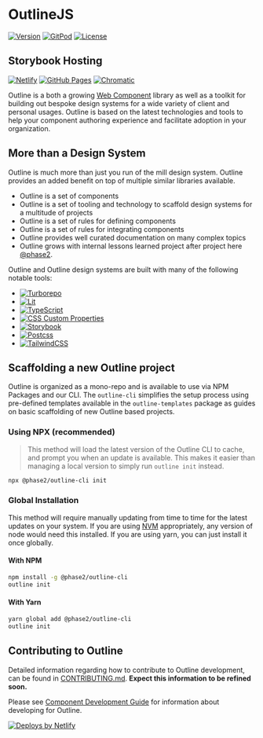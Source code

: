 
# OutlineJS

[![Version](https://img.shields.io/npm/v/@phase2/outline-core.svg)](https://npmjs.org/package/@phase2/outline-core)
[![GitPod](https://img.shields.io/badge/gitpod-development-lightgray?logo=gitpod&logoColor=ffffff&style=flat)](https://gitpod.io/#https://github.com/phase2/outline)
[![License](https://img.shields.io/npm/l/@phase2/outline-cli.svg)](https://github.com/phase2/outline/blob/next/package.json)

## Storybook Hosting

[![Netlify](https://img.shields.io/badge/netlify-outlinejs.style-success?logo=netlify&logoColor=ffffff&style=flat)](https://outlinejs.style/)
[![GitHub Pages](https://img.shields.io/badge/pages-outline.phase2tech.com-success?logo=github&logoColor=ffffff&style=flat)](https://outline.phase2tech.com/)
[![Chromatic](https://img.shields.io/badge/chromatic-next-success?logo=storybook&logoColor=ffffff&style=flat)](https://next--636082675ab89919e6bcfd40.chromatic.com/)

Outline is a both a growing [Web Component](https://developer.mozilla.org/en-US/docs/Web/Web_Components) library as well as a toolkit for building out bespoke design systems for a wide variety of client and personal usages. Outline is based on the latest technologies and tools to help your component authoring experience and facilitate adoption in your organization.

## More than a Design System

Outline is much more than just you run of the mill design system. Outline provides an added benefit on top of multiple similar libraries available.

* Outline is a set of components
* Outline is a set of tooling and technology to scaffold design systems for a multitude of projects
* Outline is a set of rules for defining components
* Outline is a set of rules for integrating components
* Outline provides well curated documentation on many complex topics
* Outline grows with internal lessons learned project after project here [@phase2](https://github.com/phase2).

Outline and Outline design systems are built with many of the following notable tools:

* [![Turborepo](https://img.shields.io/badge/turborepo-v1.6.0-blue?logo=turborepo&logoColor=ffffff&style=flat)](https://lit.dev/)
* [![Lit](https://img.shields.io/badge/lit-v2-blue?logo=lit&logoColor=ffffff&style=flat)](https://lit.dev/)
* [![TypeScript](https://img.shields.io/badge/typescript-v4.8.4-blue?logo=typescript&logoColor=ffffff&style=flat)](https://www.typescriptlang.org/)
* [![CSS Custom Properties](https://img.shields.io/badge/CSS_Custom_Properties-Level_1-blue?logo=css3&logoColor=ffffff&style=flat)](https://www.w3.org/TR/css-variables-1/)
* [![Storybook](https://img.shields.io/badge/Storybook-v7-blue?logo=storybook&logoColor=ffffff&style=flat)](https://www.w3.org/TR/css-variables-1/)
* [![Postcss](https://img.shields.io/badge/PostCSS-v8-blue?logo=postcss&logoColor=ffffff&style=flat)](https://postcss.org/)
* [![TailwindCSS](https://img.shields.io/badge/TailwindCSS-v3-blue?logo=tailwindcss&logoColor=ffffff&style=flat)](https://postcss.org/)

## Scaffolding a new Outline project

Outline is organized as a mono-repo and is available to use via NPM Packages and our CLI. The `outline-cli` simplifies the setup process using pre-defined templates available in the `outline-templates` package as guides on basic scaffolding of new Outline based projects.

### Using NPX (recommended)

> This method will load the latest version of the Outline CLI to cache, and prompt you when an update is available. This makes it easier than managing a local version to simply run `outline init` instead.

```bash
npx @phase2/outline-cli init
```


### Global Installation

This method will require manually updating from time to time for the latest updates on your system. If you are using [NVM](https://github.com/nvm-sh/nvm) appropriately, any version of node would need this installed. If you are using yarn, you can just install it once globally.

#### With NPM

```bash
npm install -g @phase2/outline-cli
outline init
```

#### With Yarn

```bash
yarn global add @phase2/outline-cli
outline init
```

## Contributing to Outline

Detailed information regarding how to contribute to Outline development, can be found in [CONTRIBUTING.md](./CONTRIBUTING.md). **Expect this information to be refined soon.**

Please see [Component Development Guide](.packages/outline-docs/src/guides/development/component-development) for information about developing for Outline.

[![Deploys by Netlify](https://www.netlify.com/v3/img/components/netlify-color-accent.svg 'Deploys by Netlify')](https://www.netlify.com)
